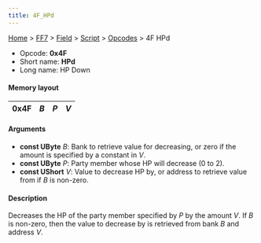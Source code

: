 ```yaml
---
title: 4F_HPd
---
```


[Home](../../../../index.md) > [FF7](../../../../FF7.md) > [Field](../../../Field.md) > [Script](../../Script.md) > [Opcodes](../Opcodes.md) > 4F HPd

-   Opcode: **0x4F**
-   Short name: **HPd**
-   Long name: HP Down

#### Memory layout

| 0x4F | *B* | *P* | *V* |
|------|-----|-----|-----|

#### Arguments

-   **const UByte** *B*: Bank to retrieve value for decreasing, or zero if the amount is specified by a constant in *V*.
-   **const UByte** *P*: Party member whose HP will decrease (0 to 2).
-   **const UShort** *V*: Value to decrease HP by, or address to retrieve value from if *B* is non-zero.

#### Description

Decreases the HP of the party member specified by *P* by the amount *V*. If *B* is non-zero, then the value to decrease by is retrieved from bank *B* and address *V*.
